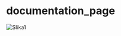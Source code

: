 # documentation_page
![Slika1](https://user-images.githubusercontent.com/87619404/129179916-3907978e-2de6-4241-b5c3-ac0f323ef74b.png)
